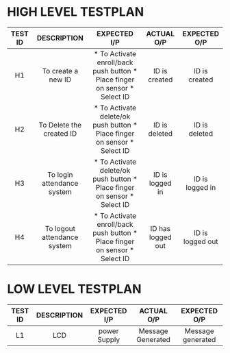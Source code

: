 # **HIGH LEVEL TESTPLAN**

| **TEST ID** | **DESCRIPTION** | **EXPECTED I/P** | **ACTUAL O/P** | **EXPECTED O/P** |
| :------------:  | :------------------: | :------------------: | :-----------------: | :-------------------: |
| H1               | To create a new ID | * To Activate enroll/back push button * Place finger on sensor * Select ID | ID is created | ID is created |
| H2               | To Delete the created ID | * To Activate delete/ok push button * Place finger on sensor  * Select ID | ID is deleted | ID is deleted |
| H3               | To login attendance system | * To Activate delete/ok push button * Place finger on sensor  * Select ID | ID is logged in | ID is logged in |
| H4               | To logout attendance system | * To Activate enroll/back push button * Place finger on sensor * Select ID | ID has logged out | ID is logged out |




# **LOW LEVEL TESTPLAN**
| **TEST ID** | **DESCRIPTION** | **EXPECTED I/P** | **ACTUAL O/P** | **EXPECTED O/P** |
| :------------:  | :------------------: | :------------------: | :-----------------: | :-------------------: |
| L1               | LCD | power Supply | Message Generated| Message generated |

